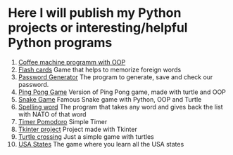 # Here I will publish my Python projects or interesting/helpful Python programs

1. [Coffee machine programm with OOP](https://github.com/annkka3/Python_projects/tree/main/Coffee_machine_OOP) 
2. [Flash cards](https://github.com/annkka3/Python_projects/tree/main/Flash_cards) Game that helps to memorize foreign words
3. [Password Generator](https://github.com/annkka3/Python_projects/tree/main/Password_Generator) The program to generate, save and check our password.
4. [Ping Pong Game](https://github.com/annkka3/Python_projects/tree/main/Ping_Pong) Version of Ping Pong game, made with turtle and OOP
5. [Snake Game](https://github.com/annkka3/Python_projects/tree/main/Snake) Famous Snake game with Python, OOP and Turtle
6. [Spelling word](https://github.com/annkka3/Python_projects/tree/main/Spelling_word) The program that takes any word and gives back the list with NATO of that word
7. [Timer Pomodoro](https://github.com/annkka3/Python_projects/tree/main/Timer_Pomodoro) Simple Timer
8. [Tkinter project](https://github.com/annkka3/Python_projects/tree/main/Tkinter_project) Project made with Tkinter
9. [Turtle crossing](https://github.com/annkka3/Python_projects/tree/main/Turtle_crossing) Just a simple game with turtles
10. [USA States](https://github.com/annkka3/Python_projects/tree/main/US_States) The game where you learn all the USA states 
